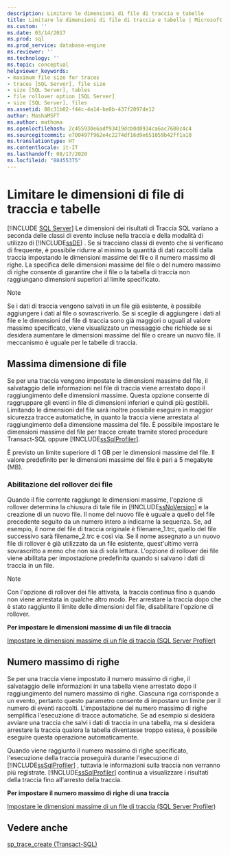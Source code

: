 ```yaml
---
description: Limitare le dimensioni di file di traccia e tabelle
title: Limitare le dimensioni di file di traccia e tabelle | Microsoft Docs
ms.custom: ''
ms.date: 03/14/2017
ms.prod: sql
ms.prod_service: database-engine
ms.reviewer: ''
ms.technology: ''
ms.topic: conceptual
helpviewer_keywords:
- maximum file size for traces
- traces [SQL Server], file size
- size [SQL Server], tables
- file rollover option [SQL Server]
- size [SQL Server], files
ms.assetid: 88c31b02-f44c-4a14-be8b-437f2097de12
author: MashaMSFT
ms.author: mathoma
ms.openlocfilehash: 2c455930e6adf93419dcb0d0934ca6ac7608c4c4
ms.sourcegitcommit: e700497f962e4c2274df16d9e651059b42ff1a10
ms.translationtype: HT
ms.contentlocale: it-IT
ms.lasthandoff: 08/17/2020
ms.locfileid: "88455375"
---
```

# <a name="limit-trace-file-and-table-sizes"></a>Limitare le dimensioni di file di traccia e tabelle
 [!INCLUDE [SQL Server](../../includes/applies-to-version/sqlserver.md)]
  Le dimensioni dei risultati di Traccia SQL variano a seconda delle classi di evento incluse nella traccia e della modalità di utilizzo di [!INCLUDE[ssDE](../../includes/ssde-md.md)] . Se si tracciano classi di evento che si verificano di frequente, è possibile ridurre al minimo la quantità di dati raccolti dalla traccia impostando le dimensioni massime del file o il numero massimo di righe. La specifica delle dimensioni massime del file o del numero massimo di righe consente di garantire che il file o la tabella di traccia non raggiungano dimensioni superiori al limite specificato.  
  
> [!NOTE]  
>  Se i dati di traccia vengono salvati in un file già esistente, è possibile aggiungere i dati al file o sovrascriverlo. Se si sceglie di aggiungere i dati al file e le dimensioni del file di traccia sono già maggiori o uguali al valore massimo specificato, viene visualizzato un messaggio che richiede se si desidera aumentare le dimensioni massime del file o creare un nuovo file. Il meccanismo è uguale per le tabelle di traccia.  
  
## <a name="maximum-file-size"></a>Massima dimensione di file  
 Se per una traccia vengono impostate le dimensioni massime del file, il salvataggio delle informazioni nel file di traccia viene arrestato dopo il raggiungimento delle dimensioni massime. Questa opzione consente di raggruppare gli eventi in file di dimensioni inferiori e quindi più gestibili. Limitando le dimensioni del file sarà inoltre possibile eseguire in maggior sicurezza tracce automatiche, in quanto la traccia viene arrestata al raggiungimento della dimensione massima del file. È possibile impostare le dimensioni massime del file per tracce create tramite stored procedure Transact-SQL oppure [!INCLUDE[ssSqlProfiler](../../includes/sssqlprofiler-md.md)].  
  
 È previsto un limite superiore di 1 GB per le dimensioni massime del file. Il valore predefinito per le dimensioni massime del file è pari a 5 megabyte (MB).  
  
### <a name="enabling-file-rollover"></a>Abilitazione del rollover dei file  
 Quando il file corrente raggiunge le dimensioni massime, l'opzione di rollover determina la chiusura di tale file in [!INCLUDE[ssNoVersion](../../includes/ssnoversion-md.md)] e la creazione di un nuovo file. Il nome del nuovo file è uguale a quello del file precedente seguito da un numero intero a indicarne la sequenza. Se, ad esempio, il nome del file di traccia originale è filename_1.trc, quello del file successivo sarà filename_2.trc e così via. Se il nome assegnato a un nuovo file di rollover è già utilizzato da un file esistente, quest'ultimo verrà sovrascritto a meno che non sia di sola lettura. L'opzione di rollover dei file viene abilitata per impostazione predefinita quando si salvano i dati di traccia in un file.  
  
> [!NOTE]  
>  Con l'opzione di rollover dei file attivata, la traccia continua fino a quando non viene arrestata in qualche altro modo. Per arrestare la traccia dopo che è stato raggiunto il limite delle dimensioni del file, disabilitare l'opzione di rollover.  
  
 **Per impostare le dimensioni massime di un file di traccia**  
  
 [Impostare le dimensioni massime di un file di traccia &#40;SQL Server Profiler&#41;](../../tools/sql-server-profiler/set-a-maximum-file-size-for-a-trace-file-sql-server-profiler.md)  
  
## <a name="maximum-number-of-rows"></a>Numero massimo di righe  
 Se per una traccia viene impostato il numero massimo di righe, il salvataggio delle informazioni in una tabella viene arrestato dopo il raggiungimento del numero massimo di righe. Ciascuna riga corrisponde a un evento, pertanto questo parametro consente di impostare un limite per il numero di eventi raccolti. L'impostazione del numero massimo di righe semplifica l'esecuzione di tracce automatiche. Se ad esempio si desidera avviare una traccia che salvi i dati di traccia in una tabella, ma si desidera arrestare la traccia qualora la tabella diventasse troppo estesa, è possibile eseguire questa operazione automaticamente.  
  
 Quando viene raggiunto il numero massimo di righe specificato, l'esecuzione della traccia proseguirà durante l'esecuzione di [!INCLUDE[ssSqlProfiler](../../includes/sssqlprofiler-md.md)] , tuttavia le informazioni sulla traccia non verranno più registrate. [!INCLUDE[ssSqlProfiler](../../includes/sssqlprofiler-md.md)] continua a visualizzare i risultati della traccia fino all'arresto della traccia.  
  
 **Per impostare il numero massimo di righe di una traccia**  
  
 [Impostare le dimensioni massime di un file di traccia &#40;SQL Server Profiler&#41;](../../tools/sql-server-profiler/set-a-maximum-table-size-for-a-trace-table-sql-server-profiler.md)  
  
## <a name="see-also"></a>Vedere anche  
 [sp_trace_create &#40;Transact-SQL&#41;](../../relational-databases/system-stored-procedures/sp-trace-create-transact-sql.md)  
  
  
